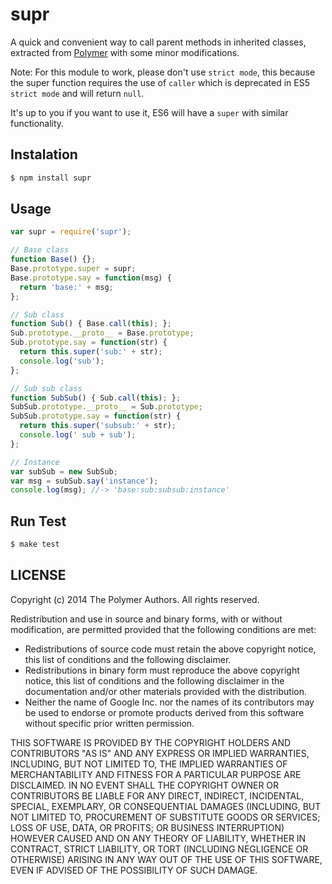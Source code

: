 # supr

A quick and convenient way to call parent methods in inherited classes, extracted from [Polymer](https://github.com/Polymer/polymer-dev/blob/master/src/lib/super.js) with some minor modifications.

Note: For this module to work, please don't use `strict mode`, this because the super function requires the use of `caller` which is deprecated in ES5 `strict mode` and will return `null`. 

It's up to you if you want to use it, ES6 will have a `super` with similar functionality.

## Instalation

``` bash
$ npm install supr
```

## Usage

```js
var supr = require('supr');

// Base class
function Base() {};
Base.prototype.super = supr;
Base.prototype.say = function(msg) {
  return 'base:' + msg;
};

// Sub class
function Sub() { Base.call(this); };
Sub.prototype.__proto__ = Base.prototype;
Sub.prototype.say = function(str) {
  return this.super('sub:' + str);
  console.log('sub');
};

// Sub sub class
function SubSub() { Sub.call(this); };
SubSub.prototype.__proto__ = Sub.prototype;
SubSub.prototype.say = function(str) {
  return this.super('subsub:' + str);
  console.log(' sub + sub');
};

// Instance
var subSub = new SubSub;
var msg = subSub.say('instance');
console.log(msg); //-> 'base:sub:subsub:instance'

```
## Run Test

```bash
$ make test
```

## LICENSE

Copyright (c) 2014 The Polymer Authors. All rights reserved.

Redistribution and use in source and binary forms, with or without
modification, are permitted provided that the following conditions are
met:

  * Redistributions of source code must retain the above copyright
notice, this list of conditions and the following disclaimer.
  * Redistributions in binary form must reproduce the above
copyright notice, this list of conditions and the following disclaimer
in the documentation and/or other materials provided with the
distribution.
  * Neither the name of Google Inc. nor the names of its
contributors may be used to endorse or promote products derived from
this software without specific prior written permission.

THIS SOFTWARE IS PROVIDED BY THE COPYRIGHT HOLDERS AND CONTRIBUTORS
"AS IS" AND ANY EXPRESS OR IMPLIED WARRANTIES, INCLUDING, BUT NOT
LIMITED TO, THE IMPLIED WARRANTIES OF MERCHANTABILITY AND FITNESS FOR
A PARTICULAR PURPOSE ARE DISCLAIMED. IN NO EVENT SHALL THE COPYRIGHT
OWNER OR CONTRIBUTORS BE LIABLE FOR ANY DIRECT, INDIRECT, INCIDENTAL,
SPECIAL, EXEMPLARY, OR CONSEQUENTIAL DAMAGES (INCLUDING, BUT NOT
LIMITED TO, PROCUREMENT OF SUBSTITUTE GOODS OR SERVICES; LOSS OF USE,
DATA, OR PROFITS; OR BUSINESS INTERRUPTION) HOWEVER CAUSED AND ON ANY
THEORY OF LIABILITY, WHETHER IN CONTRACT, STRICT LIABILITY, OR TORT
(INCLUDING NEGLIGENCE OR OTHERWISE) ARISING IN ANY WAY OUT OF THE USE
OF THIS SOFTWARE, EVEN IF ADVISED OF THE POSSIBILITY OF SUCH DAMAGE.